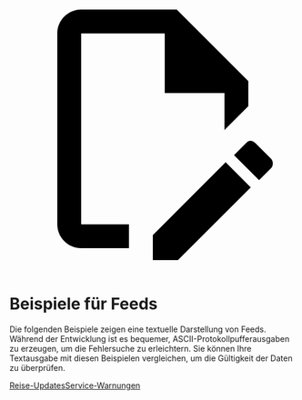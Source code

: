<a class="pencil-link" href="https://github.com/google/transit/edit/master/gtfs-realtime/spec/en/examples/README.md" title="Edit this page" target="_blank">
    <svg class="pencil" xmlns="http://www.w3.org/2000/svg" viewBox="0 0 24 24"><path d="M10 20H6V4h7v5h5v3.1l2-2V8l-6-6H6c-1.1 0-2 .9-2 2v16c0 1.1.9 2 2 2h4v-2m10.2-7c.1 0 .3.1.4.2l1.3 1.3c.2.2.2.6 0 .8l-1 1-2.1-2.1 1-1c.1-.1.2-.2.4-.2m0 3.9L14.1 23H12v-2.1l6.1-6.1 2.1 2.1Z"></path></svg>
  </a>

# Beispiele für Feeds

Die folgenden Beispiele zeigen eine textuelle Darstellung von Feeds. Während der Entwicklung ist es bequemer, ASCII-Protokollpufferausgaben zu erzeugen, um die Fehlersuche zu erleichtern. Sie können Ihre Textausgabe mit diesen Beispielen vergleichen, um die Gültigkeit der Daten zu überprüfen.

<div class="landing-page">
   <a class="button" href="trip-updates">Reise-Updates</a><a class="button" href="service-alerts">Service-Warnungen</a>
</div>


